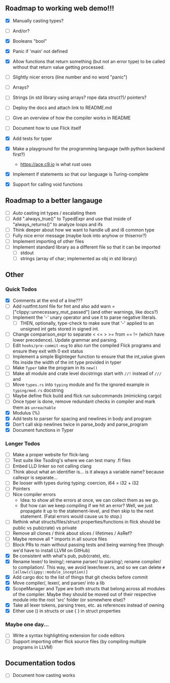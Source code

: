 ## Roadmap to working web demo!!!

- [x] Manually casting types?
- [ ] And/or?
- [x] Booleans "bool"
- [x] Panic if 'main' not defined
- [x] Allow functions that return something (but not an error type) to be called
  without that return value getting processed.


- [ ] Slightly nicer errors (line number and no word "panic")
- [ ] Arrays?
- [ ] Strings (in std library using arrays? rope data struct?)/ pointers?
- [ ] Deploy the docs and attach link to README.md
- [ ] Give an overview of how the compiler works in README
- [ ] Document how to use Flick itself
- [x] Add tests for typer
- [x] Make a playground for the programming language (with python backend first?)
    - https://ace.c9.io is what rust uses
- [x] Implement if statements so that our language is Turing-complete
- [x] Support for calling void functions

## Roadmap to a better langauge

- [ ] _Auto_ casting int types / escalating them
- [ ] Add ".always_true()" to TypedExpr and use that inside of "always_returns()" to analyze loops and ifs
- [ ] Think deeper about how we want to handle u8 and i8 common type
- [ ] Fully nice error message (maybe look into anyhow or thiserror?)
- [ ] Implement importing of other files
- [ ] Implement standard library as a different file so that it can be imported
    - [ ] stdout
    - [ ] strings (array of char; implemented as obj in std library)

## Other

### Quick Todos

- [x] Comments at the end of a line???
- [ ] Add rustfmt.toml file for fmt and also add warn = ["clippy::unnecessary_mut_passed"] (and other warnings, like docs?)
- [ ] Implement the '-' unary operator and use it to parse negative literals.
    - [ ] THEN, optionally, type-check to make sure that '-' applied to an unsigned int gets stored in signed int.
- [ ] Change comparison_expr to separate < <= > >= from == != (which have lower precedence). Update grammar and parsing.
- [ ] Edit `hooks/pre-commit-msg` to also _run_ the compiled Flick programs and ensure they exit with 0 exit status
- [ ] Implement a simple BigInteger function to ensure that the int_value given fits inside the width of the int type
  provided in typer
- [ ] Make `Typer` take the program in its `new()`
- [ ] Make all module and crate level docstrings start with `//!` instead of `///` and
- [ ] Move `types.rs` into `typing` module and fix the ignored example in `typing/mod.rs` docstring
- [ ] Maybe define flick build and flick run subcommands (mimicking cargo)
- [ ] Once typer is done, remove redundant checks in compiler and mark them as `unreachable`
- [x] Modulus (%)
- [x] Add tests to parser for spacing and newlines in body and program
- [x] Don't call skip newlines twice in parse_body and parse_program
- [x] Document functions in Typer

### Longer Todos

- [ ] Make a proper website for flick-lang
- [ ] Test suite like Tsoding's where we can test many .fl files
- [ ] Embed LLD linker so not calling clang
- [ ] Think about what an identifier is... is it always a variable name? because callexpr is separate...
- [ ] Be looser with types during typing: coercion, i64 = i32 + i32
- [ ] Pointers
- [ ] Nice compiler errors
    - Idea: to show all the errors at once, we can collect them as we go.
    - But how can we keep compiling if we hit an error? Well, we just propagate it up to the statement-level, and then
      skip to the next statement. (Fatal errors would cause us to stop.)
- [ ] Rethink what structs/files/struct properties/functions in flick should be public vs pub(crate) vs private
- [ ] Remove all clones / think about slices / lifetimes / AsRef?
- [ ] Maybe remove all * imports in all source files
- [ ] Block PRs to main without passing tests and being warning free (though we'd have to install LLVM on GitHub)
- [x] Be consistent with what's pub, pub(crate), etc.
- [x] Rename lexer/ to lexing/; rename parser/ to parsing/; rename compiler/ to compilation/. This way, we avoid
  lexer/lexer.rs, and so we can delete `#[allow(clippy::module_inception)]`
- [x] Add cargo doc to the list of things that git checks before commit
- [x] Move compiler/, lexer/, and parser/ into a lib
- [x] ScopeManager and Type are both structs that belong across all modules of the compiler. Maybe they should be moved
  out of their respective module into the root 'src' folder (or somewhere else)?
- [x] Take all lexer tokens, parsing trees, etc. as references instead of owning
- [x] Either use () in structs or use { } in struct properties

### Maybe one day...

- [ ] Write a syntax highlighting extension for code editors
- [ ] Support importing other flick source files (by compiling multiple programs in LLVM)

## Documentation todos

- [ ] Document how casting works

